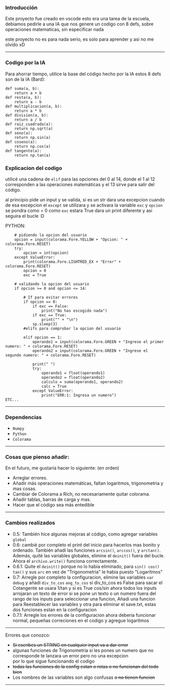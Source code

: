 ### Introducción

Este proyecto fue creado en vscode esto era una tarea de la escuela, debiamos pedirle a una IA que nos genere un codigo con
8 defs, sobre operaciones matematicas, sin especificar nada

este proyecto no es para nada serio,  es solo para aprender y asi no me olvido xD

* * *

### Codigo por la IA

Para ahorrar tiempo, utilice la base del código hecho por la IA 
estos 8 defs son de la IA (Bard):
```
def suma(a, b):
    return a + b
def resta(a, b):
    return a - b
def multiplicacion(a, b):
    return a * b
def division(a, b):
    return a / b
def raiz_cuadrada(a):
    return np.sqrt(a)
def seno(a):
    return np.sin(a)
def coseno(a):
    return np.cos(a)
def tangente(a):
    return np.tan(a)
```
    
### Explicacion del codigo

utilicé una cadena de `elif` para las opciones del 0 al 14, donde el 1 al 12 corresponden a las operaciones matemáticas y el 13
sirve para salir del código.

al principio pide un input y se valida, si es un str dara una excepcion
cuando de esa excepcion el `except` se utilizara y se activara la variable `exc` y `opcion` se pondra como = 0
como `exc` estara True dara un print diferente y asi seguira el bucle :D

PYTHON:
``` 
    # pidiendo la opcion del usuario
    opcion = input(colorama.Fore.YELLOW + "Opcion: " + colorama.Fore.RESET)
    try:
        opcion = int(opcion)
    except ValueError:
        print(colorama.Fore.LIGHTRED_EX + "Error" + colorama.Fore.RESET) 
        opcion = 0
        exc = True
        
    # validando la opcion del usuario
    if opcion >= 0 and opcion <= 14:

        # If para evitar errores
        if opcion == 0: 
            if exc == False:
                print("No has escogido nada")
            if exc == True:
                print("" + "\n")
            sp.sleep(3)
        #elifs para comprobar la opcion del usuario

        elif opcion == 1:
            operando1 = input(colorama.Fore.GREEN + "Ingrese el primer numero: " + colorama.Fore.RESET)  
            operando2 = input(colorama.Fore.GREEN + "Ingrese el segundo numero: " + colorama.Fore.RESET)
            
            print(" ")
            try:
                operando1 = float(operando1)
                operando2 = float(operando2)
                calculo = suma(operando1, operando2)
                calc = True
            except ValueError:
                print("ERR:1: Ingresa un numero")
ETC...

```

* * *

### Dependencias
* ```Numpy```   
* ```Python```  
* ```Colorama```  

* * *

### Cosas que pienso añadir:

En el futuro, me gustaría hacer lo siguiente: (en orden)   

* Arreglar errores.
* Añadir más operaciones matemáticas, faltan logaritmos, trigonometria y mas cosas.
* Cambiar de Colorama a Rich, no necesariamente quitar colorama.
* Añadir tablas, barras de carga y mas.
* Hacer que el código sea más entedible

* * *

### Cambios realizados  

* 0.5: También hice algunas mejoras al código, como agregar variables ```global```
* 0.6: cambié por completo el print del inicio para hacerlos mas bonito y ordenado. También añadí las funciones ```arcsin()```, ```arccos()```, y ```arctan()```. Además, quité las variables globales, elimine el ```deinit()``` fuera del bucle. Ahora el ```archivo.write()``` funciona correctamente.
* 0.6.1: Quite el ```deinit()``` porque no lo habia eliminado, para ```sin() cos() tan()``` y sus ```arc``` en vez de "Trigonometria" le habia puesto "Logaritmos"
* 0.7: Arregle por completo la configuracion, elimine las variables `var` `debug` y añadi `div_to_cos` `ang_to_cos` si div_to_cos es False para sacar el Cotangente se usara 1/tan y si es True cos/sin
ahora todos los inputs arrojaran un texto de error si se pone un texto o un numero fuera del rango de los inputs para seleccionar una funcion, Añadi una funcion para Reestablecer las variables y otra para eliminar el save.txt, estas dos funciones estan en la configuracion
* 0.7.1: Arregle los errores de la configuracion ahora deberia funcionar normal, pequeñas correciones en el codigo y agregue logaritmos
* * *
Errores que conozco:

* ~~Si escribes un STRING en cualquier input va a dar error~~  
* algunas funciones de Trigonometria si les pones un numero que no corresponde te lanzara un error pero no una excepcion  
  por lo que sigue funcionando el codigo  
* ~~todas las funciones de la config estan o rotas o no funcionan del todo bien~~  
* Los nombres de las variables son algo confusas ~~o no tienen funcion~~  
  

* * *
